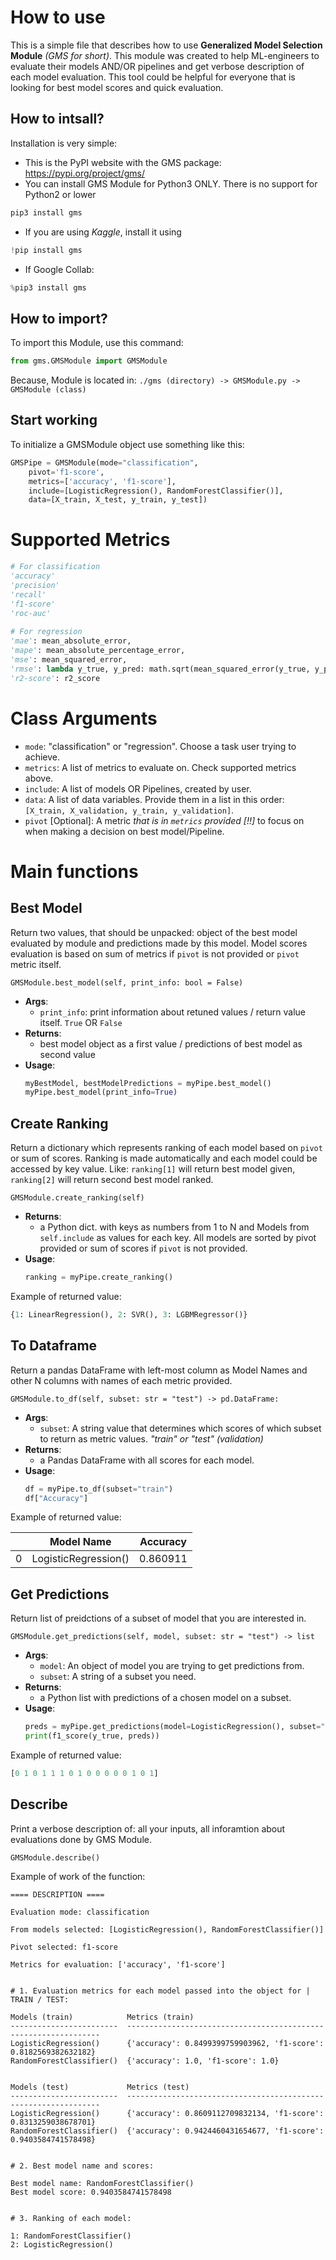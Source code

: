 # How to use

This is a simple file that describes how to use **Generalized Model Selection Module** *(GMS for short)*. This module was created to help ML-engineers to evaluate their models AND/OR pipelines
and get verbose description of each model evaluation. This tool could be helpful for everyone that is looking for best model scores and quick evaluation.


## How to intsall?

Installation is very simple:

- This is the PyPI website with the GMS package: https://pypi.org/project/gms/
- You can install GMS Module for Python3 ONLY. There is no support for Python2 or lower

```python
pip3 install gms
```

- If you are using *Kaggle*, install it using

```python
!pip install gms
```

- If Google Collab:

```python
%pip3 install gms
```


## How to import?

To import this Module, use this command:

```python
from gms.GMSModule import GMSModule
```

Because, Module is located in: `./gms (directory) -> GMSModule.py -> GMSModule (class)`


## Start working

To initialize a GMSModule object use something like this:

```python
GMSPipe = GMSModule(mode="classification",
	pivot='f1-score',
	metrics=['accuracy', 'f1-score'],
	include=[LogisticRegression(), RandomForestClassifier()],
	data=[X_train, X_test, y_train, y_test])
```


# Supported Metrics

```python
# For classification
'accuracy'
'precision'
'recall'
'f1-score'
'roc-auc'
            
# For regression
'mae': mean_absolute_error,
'mape': mean_absolute_percentage_error,
'mse': mean_squared_error,
'rmse': lambda y_true, y_pred: math.sqrt(mean_squared_error(y_true, y_pred)),
'r2-score': r2_score
```

# Class Arguments

- `mode`: "classification" or "regression". Choose a task user trying to achieve.
- `metrics`: A list of metrics to evaluate on. Check supported metrics above.
- `include`: A list of models OR Pipelines, created by user.
- `data`: A list of data variables. Provide them in a list in this order: `[X_train, X_validation, y_train, y_validation]`.
- `pivot` [Optional]: A metric *that is in `metrics` provided [!!]* to focus on when making a decision on best model/Pipeline.


# Main functions

## Best Model

Return two values, that should be unpacked: object of the best model evaluated by module and predictions made by this model.
Model scores evaluation is based on sum of metrics if `pivot` is not provided or `pivot` metric itself.   

`GMSModule.best_model(self, print_info: bool = False)`

- **Args**:
	- `print_info`: print information about retuned values / return value itself. `True` OR `False`
- **Returns**:
	- best model object as a first value / predictions of best model as second value
- **Usage**:
 	```python
  	myBestModel, bestModelPredictions = myPipe.best_model()
  	myPipe.best_model(print_info=True)
   	```

## Create Ranking

Return a dictionary which represents ranking of each model based on `pivot` or sum of scores. Ranking is made automatically and each
model could be accessed by key value. Like: `ranking[1]` will return best model given, `ranking[2]` will return second best model ranked.

`GMSModule.create_ranking(self)`

- **Returns**:
	- a Python dict. with keys as numbers from 1 to N and Models from `self.include` as values for each key. All models are sorted by pivot provided or sum of scores if `pivot` is not provided.
- **Usage**:
 	```python
  	ranking = myPipe.create_ranking()
   	```
Example of returned value:

```python
{1: LinearRegression(), 2: SVR(), 3: LGBMRegressor()}
```


## To Dataframe

Return a pandas DataFrame with left-most column as Model Names and other N columns with names of each metric provided.

`GMSModule.to_df(self, subset: str = "test") -> pd.DataFrame:`

- **Args**:
	- `subset`: A string value that determines which scores of which subset to return as metric values. *"train" or "test" (validation)* 
- **Returns**:
	- a Pandas DataFrame with all scores for each model.
- **Usage**:
 	```python
  	df = myPipe.to_df(subset="train")
  	df["Accuracy"]
   	```
Example of returned value:


|    |      Model Name      | Accuracy |
| -- | -------------------- | -------- |
|  0  |LogisticRegression() | 0.860911 |



## Get Predictions

Return list of preidctions of a subset of model that you are interested in.

`GMSModule.get_predictions(self, model, subset: str = "test") -> list`

- **Args**:
	- `model`: An object of model you are trying to get predictions from.
 	- `subset`: A string of a subset you need.
- **Returns**:
	- a Python list with predictions of a chosen model on a subset.
- **Usage**:
 	```python
  	preds = myPipe.get_predictions(model=LogisticRegression(), subset="test")
  	print(f1_score(y_true, preds))
   	```
Example of returned value:

```python
[0 1 0 1 1 1 0 1 0 0 0 0 0 1 0 1]
```


## Describe

Print a verbose description of: all your inputs, all inforamtion about evaluations done by GMS Module.

`GMSModule.describe()`

Example of work of the function:

```
==== DESCRIPTION ====

Evaluation mode: classification

From models selected: [LogisticRegression(), RandomForestClassifier()]

Pivot selected: f1-score

Metrics for evaluation: ['accuracy', 'f1-score']


# 1. Evaluation metrics for each model passed into the object for | TRAIN / TEST:

Models (train)            Metrics (train)
------------------------  ----------------------------------------------------------------
LogisticRegression()      {'accuracy': 0.8499399759903962, 'f1-score': 0.8182569382632182}
RandomForestClassifier()  {'accuracy': 1.0, 'f1-score': 1.0} 


Models (test)             Metrics (test)
------------------------  ----------------------------------------------------------------
LogisticRegression()      {'accuracy': 0.8609112709832134, 'f1-score': 0.8313259038678701}
RandomForestClassifier()  {'accuracy': 0.9424460431654677, 'f1-score': 0.9403584741578498} 


# 2. Best model name and scores:

Best model name: RandomForestClassifier()
Best model score: 0.9403584741578498


# 3. Ranking of each model:

1: RandomForestClassifier()
2: LogisticRegression()
```
